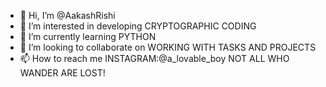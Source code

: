 - 👋 Hi, I’m @AakashRishi
- 👀 I’m interested in developing CRYPTOGRAPHIC CODING
- 🌱 I’m currently learning PYTHON
- 💞️ I’m looking to collaborate on WORKING WITH TASKS AND PROJECTS
- 📫 How to reach me INSTAGRAM:@a_lovable_boy
     NOT ALL WHO WANDER ARE LOST!

<!---
AakashRishi/AakashRishi is a ✨ special ✨ repository because its `README.md` (this file) appears on your GitHub profile.
You can click the Preview link to take a look at your changes.
--->
